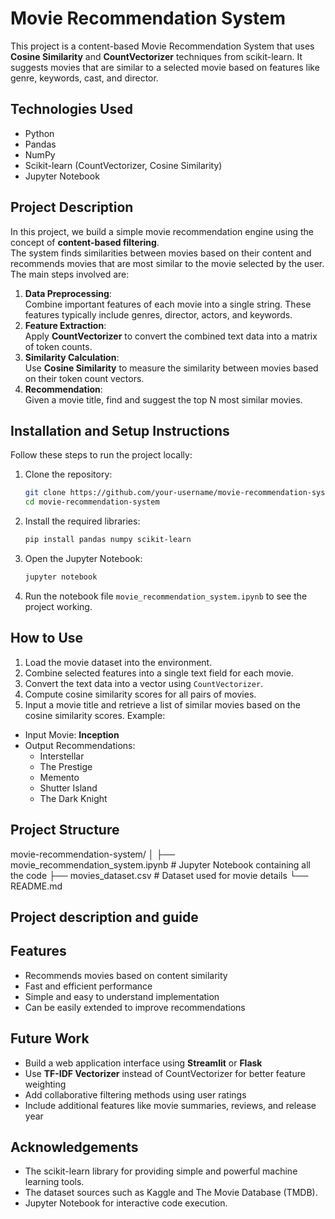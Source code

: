 # Movie Recommendation System

This project is a content-based Movie Recommendation System that uses **Cosine Similarity** and **CountVectorizer** techniques from scikit-learn. It suggests movies that are similar to a selected movie based on features like genre, keywords, cast, and director.

## Technologies Used

- Python
- Pandas
- NumPy
- Scikit-learn (CountVectorizer, Cosine Similarity)
- Jupyter Notebook

## Project Description

In this project, we build a simple movie recommendation engine using the concept of **content-based filtering**.  
The system finds similarities between movies based on their content and recommends movies that are most similar to the movie selected by the user.
The main steps involved are:
1. **Data Preprocessing**:  
   Combine important features of each movie into a single string. These features typically include genres, director, actors, and keywords.
2. **Feature Extraction**:  
   Apply **CountVectorizer** to convert the combined text data into a matrix of token counts.
3. **Similarity Calculation**:  
   Use **Cosine Similarity** to measure the similarity between movies based on their token count vectors.
4. **Recommendation**:  
   Given a movie title, find and suggest the top N most similar movies.
   
## Installation and Setup Instructions

Follow these steps to run the project locally:

1. Clone the repository:
   ```bash
   git clone https://github.com/your-username/movie-recommendation-system.git
   cd movie-recommendation-system
2. Install the required libraries:
   ```bash
   pip install pandas numpy scikit-learn
3. Open the Jupyter Notebook:
   ```bash
   jupyter notebook
4. Run the notebook file `movie_recommendation_system.ipynb` to see the project working.
   
## How to Use

1. Load the movie dataset into the environment.
2. Combine selected features into a single text field for each movie.
3. Convert the text data into a vector using `CountVectorizer`.
4. Compute cosine similarity scores for all pairs of movies.
5. Input a movie title and retrieve a list of similar movies based on the cosine similarity scores.
Example:
- Input Movie: **Inception**
- Output Recommendations:
  - Interstellar
  - The Prestige
  - Memento
  - Shutter Island
  - The Dark Knight
    
## Project Structure

movie-recommendation-system/
│
├── movie_recommendation_system.ipynb    # Jupyter Notebook containing all the code
├── movies_dataset.csv                   # Dataset used for movie details
└── README.md

## Project description and guide

## Features
- Recommends movies based on content similarity
- Fast and efficient performance
- Simple and easy to understand implementation
- Can be easily extended to improve recommendations
## Future Work
- Build a web application interface using **Streamlit** or **Flask**
- Use **TF-IDF Vectorizer** instead of CountVectorizer for better feature weighting
- Add collaborative filtering methods using user ratings
- Include additional features like movie summaries, reviews, and release year
## Acknowledgements

- The scikit-learn library for providing simple and powerful machine learning tools.
- The dataset sources such as Kaggle and The Movie Database (TMDB).
- Jupyter Notebook for interactive code execution.



